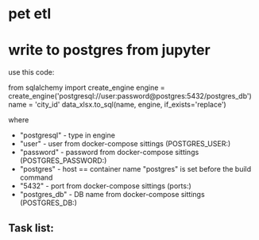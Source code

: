 # pet etl

# write to postgres from jupyter
use this code:

from sqlalchemy import create_engine
engine = create_engine('postgresql://user:password@postgres:5432/postgres_db')
name = 'city_id'
data_xlsx.to_sql(name, engine, if_exists='replace')

where
- "postgresql" - type in engine
- "user" - user from docker-compose sittings (POSTGRES_USER:)
- "password" - password from docker-compose sittings (POSTGRES_PASSWORD:)
- "postgres" - host == container name "postgres" is set before the build command
- "5432" - port from docker-compose sittings (ports:)
- "postgres_db" - DB name from docker-compose sittings (POSTGRES_DB:)

## Task list:
